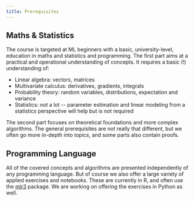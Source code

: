 ```yaml
---
title: Prerequisites
---
```


## Maths & Statistics

The course is targeted at ML beginners with a basic, university-level, education in maths and statistics and programming.  The first part aims at a practical and operational understanding of concepts. It requires a basic (!) understanding of: 
- Linear algebra: vectors, matrices
- Multivariate calculus: derivatives, gradients, integrals
- Probability theory: random variables, distributions, expectation and variance
- Statistics: not a lot -- parameter estimation and linear modeling from a statistics perspective will help but is not required

The second part focuses on theoretical foundations and more complex algorithms. The general prerequisites are not really that different, but we often go more in-depth into topics, and some parts also contain proofs. 

## Programming Language

All of the covered concepts and algorithms are presented independently of any programming language. But of course we also offer a large variety of applied exercises and notebooks. These are currently in R, and often use the [mlr3](https://cran.r-project.org/web/packages/mlr3/index.html) package. We are working on offering the exercises in Python as well.
